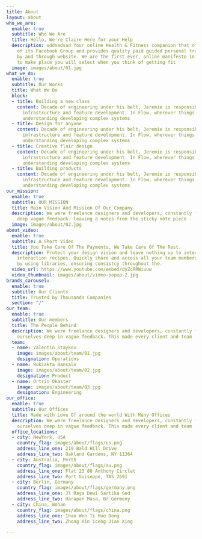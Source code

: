 ```yaml
---
title: About
layout: about
who_we_are:
  enable: true
  subtitle: Who We Are
  title: Hello, We're Claire Here for your Help
  description: sddsadsad Your online Health & Fitness companion that offers free assistance
    on its Facebook Group and provides quality paid guided personal training packages
    by and through website. We are the first ever, online manifesto in Bangladesh
    to make place you will select when you think of getting fit
  image: images/about/01.jpg
what_we_do:
  enable: true
  subtitle: Our Works
  title: What We Do
  block:
  - title: Building a new class
    content: Decade of engineering under his belt, Jeremie is responsible for technical
      infrastructure and feature development. In Flow, wherever things just work is
      understanding developing complex systems
  - title: Design for anyone
    content: Decade of engineering under his belt, Jeremie is responsible for technical
      infrastructure and feature development. In Flow, wherever things just work is
      understanding developing complex systems
  - title: Creative flair design
    content: Decade of engineering under his belt, Jeremie is responsible for technical
      infrastructure and feature development. In Flow, wherever things just work is
      understanding developing complex systems
  - title: Building products
    content: Decade of engineering under his belt, Jeremie is responsible for technical
      infrastructure and feature development. In Flow, wherever things just work is
      understanding developing complex systems
our_mission:
  enable: true
  subtitle: OUR MISSION
  title: Main Vision And Mission Of Our Company
  description: We were freelance designers and developers, constantly finding ourselve
    deep vague feedback. leaving a notes from the sticky note piece .
  image: images/about/02.jpg
about_video:
  enable: true
  subtitle: A Short Video
  title: You Take Care Of The Payments, We Take Care Of The Rest.
  description: Protect your design vision and leave nothing up to interpretation with
    interaction recipes. Quickly share and access all your team members interactions
    by using libraries, ensuring consistcy throughout the.
  video_url: https://www.youtube.com/embed/dyZcRRWiuuw
  video_thumbnail: images/about/video-popup-2.jpg
brands_carousel:
  enable: true
  subtitle: Our Clients
  title: Trusted by Thousands Companies
  section: "/"
our_team:
  enable: true
  subtitle: Our members
  title: The People Behind
  description: We were freelance designers and developers, constantly finding <br>
    ourselves deep in vague feedback. This made every client and team
  team:
  - name: Valentin Staykov
    image: images/about/team/01.jpg
    designation: Operations
  - name: Bukiakta Bansalo
    image: images/about/team/02.jpg
    designation: Product
  - name: Ortrin Okaster
    image: images/about/team/03.jpg
    designation: Engineering
our_office:
  enable: true
  subtitle: Our Offices
  title: Made with Love Of around the world With Many Offices
  description: We were freelance designers and developers, constantly finding <br>
    ourselves deep in vague feedback. This made every client and team
  office_locations:
  - city: NewYork, USA
    country_flag: images/about/flags/us.png
    address_line_one: 219 Bald Hill Drive
    address_line_two: Oakland Gardens, NY 11364
  - city: Australia, Perth
    country_flag: images/about/flags/au.png
    address_line_one: Flat 23 80 Anthony Circlet
    address_line_two: Port Guiseppe, TAS 2691
  - city: Berlin, Germany
    country_flag: images/about/flags/germany.png
    address_line_one: Jl Raya Dewi Sartika Ged
    address_line_two: Harapan Masa, Br Germeny
  - city: China, Wohan
    country_flag: images/about/flags/china.png
    address_line_one: 1hao Wen Ti Huo Dong
    address_line_two: Zhong Xin 1ceng Jian Xing

---
```

